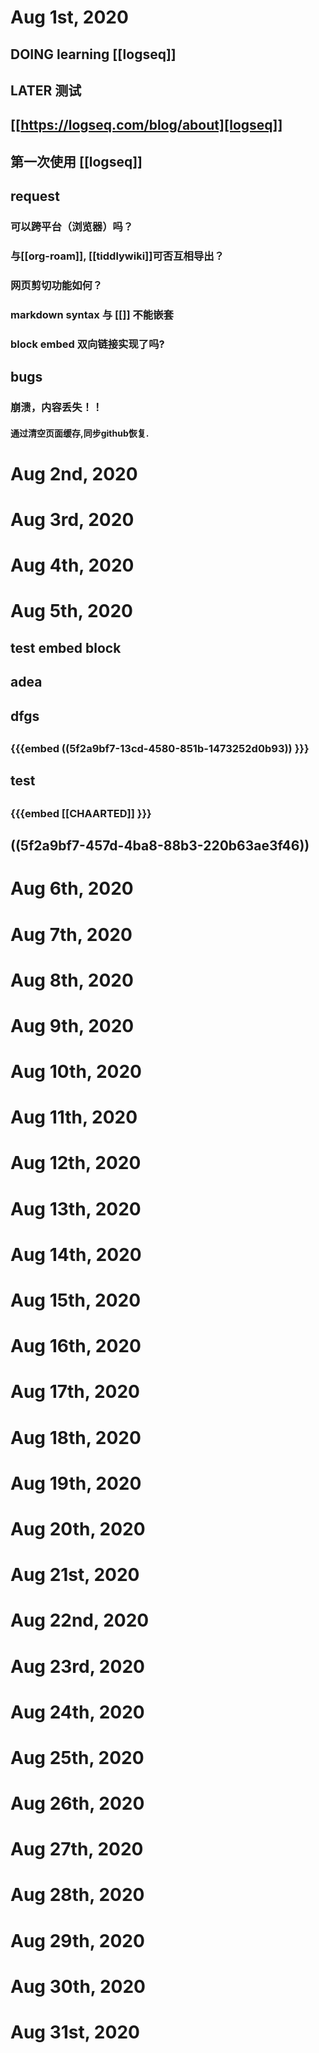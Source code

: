 # Aug 1st, 2020
## DOING learning [[logseq]]





## LATER 测试


## [[https://logseq.com/blog/about][logseq]]
## 
## 第一次使用 [[logseq]]
## request
### 可以跨平台（浏览器）吗？
### 与[[org-roam]], [[tiddlywiki]]可否互相导出？
### 网页剪切功能如何？
### markdown syntax 与 [[]] 不能嵌套
### block embed 双向链接实现了吗?
## bugs
### 崩溃，内容丢失！！
#### 通过清空页面缓存,同步github恢复.
# Aug 2nd, 2020
# Aug 3rd, 2020
# Aug 4th, 2020
# Aug 5th, 2020
## test embed block
## adea
## dfgs
##
### 
### {{{embed ((5f2a9bf7-13cd-4580-851b-1473252d0b93)) }}}
#### 
## test
##
## 
### {{{embed [[CHAARTED]] }}} 
## ((5f2a9bf7-457d-4ba8-88b3-220b63ae3f46)) 
# Aug 6th, 2020
# Aug 7th, 2020
# Aug 8th, 2020
# Aug 9th, 2020
# Aug 10th, 2020
# Aug 11th, 2020
# Aug 12th, 2020
# Aug 13th, 2020
# Aug 14th, 2020
# Aug 15th, 2020
# Aug 16th, 2020
# Aug 17th, 2020
# Aug 18th, 2020
# Aug 19th, 2020
# Aug 20th, 2020
# Aug 21st, 2020
# Aug 22nd, 2020
# Aug 23rd, 2020
# Aug 24th, 2020
# Aug 25th, 2020
# Aug 26th, 2020
# Aug 27th, 2020
# Aug 28th, 2020
# Aug 29th, 2020
# Aug 30th, 2020
# Aug 31st, 2020